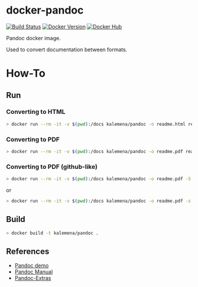 # docker-pandoc

[![Build Status](https://travis-ci.org/kalemena/docker-pandoc.svg?branch=master)](https://travis-ci.org/kalemena/docker-pandoc)
[![Docker Version](https://images.microbadger.com/badges/version/kalemena/pandoc.svg)](https://microbadger.com/images/kalemena/pandoc)
[![Docker Hub](https://images.microbadger.com/badges/image/kalemena/pandoc.svg)](https://hub.docker.com/r/kalemena/pandoc/tags)

Pandoc docker image.

Used to convert documentation between formats.

# How-To

## Run

### Converting to HTML

```bash
> docker run --rm -it -v $(pwd):/docs kalemena/pandoc -o readme.html readme.md
```

### Converting to PDF

```bash
> docker run --rm -it -v $(pwd):/docs kalemena/pandoc -o readme.pdf readme.md
```

### Converting to PDF (github-like)

```bash
> docker run --rm -it -v $(pwd):/docs kalemena/pandoc -o readme.pdf -S --latex-engine=xelatex -f markdown_github --toc --top-level-division=chapter readme.md ?-*.md
```
or
```bash
> docker run --rm -it -v $(pwd):/docs kalemena/pandoc -o readme.pdf -s -S -r markdown+simple_tables+table_captions+yaml_metadata_block --latex-engine=pdflatex -f markdown_github --toc readme.md ?-*.md
```

## Build

```bash
> docker build -t kalemena/pandoc .
```

## References

* [Pandoc demo](http://pandoc.org/demos.html)
* [Pandoc Manual](http://pandoc.org/MANUAL.html)
* [Pandoc-Extras](https://github.com/jgm/pandoc/wiki/Pandoc-Extras)


